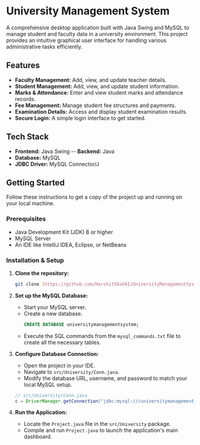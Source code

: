 # University Management System

A comprehensive desktop application built with Java Swing and MySQL to manage student and faculty data in a university environment. This project provides an intuitive graphical user interface for handling various administrative tasks efficiently.

## Features

-   **Faculty Management:** Add, view, and update teacher details.
-   **Student Management:** Add, view, and update student information.
-   **Marks & Attendance:** Enter and view student marks and attendance records.
-   **Fee Management:** Manage student fee structures and payments.
-   **Examination Details:** Access and display student examination results.
-   **Secure Login:** A simple login interface to get started.

## Tech Stack

-   **Frontend:** Java Swing
--   **Backend:** Java
-   **Database:** MySQL
-   **JDBC Driver:** MySQL Connector/J

## Getting Started

Follow these instructions to get a copy of the project up and running on your local machine.

### Prerequisites

-   Java Development Kit (JDK) 8 or higher
-   MySQL Server
-   An IDE like IntelliJ IDEA, Eclipse, or NetBeans

### Installation & Setup

1.  **Clone the repository:**
    ```sh
    git clone [https://github.com/HarshitShahAI/UniversityManagementSystem.git](https://github.com/HarshitShahAI/UniversityManagementSystem.git)
    ```

2.  **Set up the MySQL Database:**
    -   Start your MySQL server.
    -   Create a new database.
        ```sql
        CREATE DATABASE universitymanagementsystem;
        ```
    -   Execute the SQL commands from the `mysql_commands.txt` file to create all the necessary tables.

3.  **Configure Database Connection:**
    -   Open the project in your IDE.
    -   Navigate to `src/University/Conn.java`.
    -   Modify the database URL, username, and password to match your local MySQL setup.
      ```java
      // src/University/Conn.java
      c = DriverManager.getConnection("jdbc:mysql:///universitymanagementsystem", "YOUR_USERNAME", "YOUR_PASSWORD");
      ```

4.  **Run the Application:**
    -   Locate the `Project.java` file in the `src/University` package.
    -   Compile and run `Project.java` to launch the application's main dashboard.

